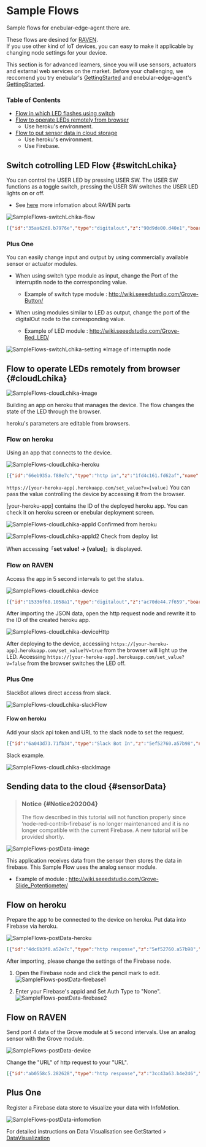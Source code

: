 # Sample Flows

Sample flows for enebular-edge-agent there are.

These flows are desined for [RAVEN](./../Board/RAVEN.md).  
If you use other kind of IoT devices, you can easy to make it applicable by changing node settings for your device.

This section is for advanced learners, since you will use sensors, actuators and extarnal web services on the market. 
Before your challenging, we reccomend you try enebular's [GettingStarted](./../GetStarted/index.md) and enebular-edge-agent's [GettingStarted](./GettingStarted.md).

### Table of Contents  
- [Flow in which LED flashes using switch](#switchLchika)
- [Flow to operate LEDs remotely from browser](#cloudLchika)
  - Use heroku's environment.
- [Flow to put sensor data in cloud storage](#sensorData)
  - Use heroku's environment.
  - Use Firebase.

## Switch cotrolling LED Flow {#switchLchika}

You can control the USER LED by pressing USER SW.
The USER SW functions as a toggle switch, pressing the USER SW switches the USER LED lights on or off.  
- See [here](./../Board/RAVEN.md#parts) more infomation about RAVEN parts 

![SampleFlows-switchLchika-flow](./../../img/EnebularEdgeAgent/SampleFlows-switchLchika-flow.png)

```json
[{"id":"35aa62d8.b7976e","type":"digitalout","z":"90d9de00.d40e1","board":"RAVEN","pin":"ULED","value":"false","si":false,"name":"","x":440,"y":60,"wires":[["fd60c779.49cf98"]]},{"id":"74691d65.fe28d4","type":"digitalout","z":"90d9de00.d40e1","board":"RAVEN","pin":"ULED","value":"true","si":false,"name":"","x":440,"y":140,"wires":[["3dd5ff6a.7aed9"]]},{"id":"fd60c779.49cf98","type":"change","z":"90d9de00.d40e1","name":"","rules":[{"t":"set","p":"led","pt":"flow","to":"false","tot":"bool"}],"action":"","property":"","from":"","to":"","reg":false,"x":610,"y":60,"wires":[[]]},{"id":"3dd5ff6a.7aed9","type":"change","z":"90d9de00.d40e1","name":"","rules":[{"t":"set","p":"led","pt":"flow","to":"true","tot":"bool"}],"action":"","property":"","from":"","to":"","reg":false,"x":610,"y":140,"wires":[[]]},{"id":"4cd3cf19.805ae","type":"interruptin","z":"90d9de00.d40e1","board":"RAVEN","pin":"USWITCH","mode":3,"trigger":"rise","name":"","x":120,"y":100,"wires":[["917d7fc1.6570c"]]},{"id":"917d7fc1.6570c","type":"switch","z":"90d9de00.d40e1","name":"","property":"led","propertyType":"flow","rules":[{"t":"true"},{"t":"else"}],"checkall":"true","repair":false,"outputs":2,"x":270,"y":100,"wires":[["35aa62d8.b7976e"],["74691d65.fe28d4"]]}]
```
<!--
[こちら]()からimportできます。
-->

### Plus One

You can easily change input and output by using commercially available sensor or actuator modules.

- When using switch type module as input, change the Port of the interruptIn node to the corresponding value.
    - Example of switch type module : http://wiki.seeedstudio.com/Grove-Button/

- When using modules similar to LED as output, change the port of the digitalOut node to the corresponding value.
    - Example of LED module : http://wiki.seeedstudio.com/Grove-Red_LED/

![SampleFlows-switchLchika-setting](./../../img/EnebularEdgeAgent/SampleFlows-switchLchika-setting-en.png)
※Image of interruptIn node

<!--あとで例示イラストを追加する-->

## Flow to operate LEDs remotely from browser {#cloudLchika}

![SampleFlows-cloudLchika-image](./../../img/EnebularEdgeAgent/SampleFlows-cloudLchika-image.png)

Building an app on heroku that manages the device.
The flow changes the state of the LED through the browser.

heroku's parameters are editable from browsers.

### Flow on heroku

Using an app that connects to the device.

![SampleFlows-cloudLchika-heroku](./../../img/EnebularEdgeAgent/SampleFlows-cloudLchika-heroku-en.png)

```json
[{"id":"66eb935a.f88e7c","type":"http in","z":"1fd4c161.fd62af","name":"","url":"/set_value","method":"get","upload":false,"swaggerDoc":"","x":120,"y":120,"wires":[["8034fd7c.f4426"]]},{"id":"2a5cadf0.9d0fb2","type":"http response","z":"1fd4c161.fd62af","name":"","statusCode":"","headers":{},"x":650,"y":120,"wires":[]},{"id":"ae07f97e.2de818","type":"http in","z":"1fd4c161.fd62af","name":"","url":"/get_value","method":"get","upload":false,"swaggerDoc":"","x":120,"y":260,"wires":[["b7ce1491.6abf18"]]},{"id":"b7ce1491.6abf18","type":"change","z":"1fd4c161.fd62af","name":"","rules":[{"t":"set","p":"payload","pt":"msg","to":"value","tot":"flow"}],"action":"","property":"","from":"","to":"","reg":false,"x":340,"y":260,"wires":[["9ebfe90a.806638"]]},{"id":"9ebfe90a.806638","type":"http response","z":"1fd4c161.fd62af","name":"","statusCode":"","headers":{},"x":510,"y":260,"wires":[]},{"id":"8034fd7c.f4426","type":"change","z":"1fd4c161.fd62af","name":"","rules":[{"t":"set","p":"value","pt":"flow","to":"payload.v","tot":"msg"},{"t":"set","p":"value","pt":"msg","to":"value","tot":"flow"}],"action":"","property":"","from":"","to":"","reg":false,"x":340,"y":120,"wires":[["29e97041.36b48"]]},{"id":"bbda544.15caea8","type":"comment","z":"1fd4c161.fd62af","name":"デバイスに渡すvalue","info":"","x":140,"y":200,"wires":[]},{"id":"5121db03.1ed064","type":"comment","z":"1fd4c161.fd62af","name":"valueをsetされる","info":"","x":120,"y":40,"wires":[]},{"id":"29e97041.36b48","type":"function","z":"1fd4c161.fd62af","name":"","func":"msg.payload = \"set value! -> [\" + msg.value + \"]\";\nreturn msg;","outputs":1,"noerr":0,"x":510,"y":120,"wires":[["2a5cadf0.9d0fb2"]]}]
```

<!-- jsonata使えるなら
```json
[{"id":"66eb935a.f88e7c","type":"http in","z":"1fd4c161.fd62af","name":"","url":"/set_value","method":"get","upload":false,"swaggerDoc":"","x":120,"y":120,"wires":[["8034fd7c.f4426"]]},{"id":"2a5cadf0.9d0fb2","type":"http response","z":"1fd4c161.fd62af","name":"","statusCode":"","headers":{},"x":510,"y":120,"wires":[]},{"id":"ae07f97e.2de818","type":"http in","z":"1fd4c161.fd62af","name":"","url":"get_value","method":"get","upload":false,"swaggerDoc":"","x":120,"y":260,"wires":[["b7ce1491.6abf18"]]},{"id":"b7ce1491.6abf18","type":"change","z":"1fd4c161.fd62af","name":"","rules":[{"t":"set","p":"payload","pt":"msg","to":"value","tot":"flow"}],"action":"","property":"","from":"","to":"","reg":false,"x":340,"y":260,"wires":[["9ebfe90a.806638"]]},{"id":"9ebfe90a.806638","type":"http response","z":"1fd4c161.fd62af","name":"","statusCode":"","headers":{},"x":510,"y":260,"wires":[]},{"id":"8034fd7c.f4426","type":"change","z":"1fd4c161.fd62af","name":"","rules":[{"t":"set","p":"value","pt":"flow","to":"payload.v","tot":"msg"},{"t":"set","p":"payload","pt":"msg","to":"\"set value! -> [\" & msg.payload.v & \"]\"","tot":"jsonata"}],"action":"","property":"","from":"","to":"","reg":false,"x":320,"y":120,"wires":[["2a5cadf0.9d0fb2"]]},{"id":"bbda544.15caea8","type":"comment","z":"1fd4c161.fd62af","name":"デバイスに渡すvalue","info":"","x":140,"y":200,"wires":[]},{"id":"5121db03.1ed064","type":"comment","z":"1fd4c161.fd62af","name":"valueをsetされる","info":"","x":120,"y":40,"wires":[]}]
```
-->

<!--
[こちら]()からimportできます。
-->

`https://[your-heroku-app].herokuapp.com/set_value?v=[value]`
You can pass the value controlling the device by accessing it from the browser.

[your-heroku-app] contains the ID of the deployed heroku app. You can check it on heroku screen or enebular deployment screen.

![SampleFlows-cloudLchika-appId](./../../img/EnebularEdgeAgent/SampleFlows-cloudLchika-appId.png)
Confirmed from heroku

![SampleFlows-cloudLchika-appId2](./../../img/EnebularEdgeAgent/SampleFlows-cloudLchika-appId2.png)
Check from deploy list

When accessing「**set value! -> [value]**」is displayed.

### Flow on RAVEN

Access the app in 5 second intervals to get the status.

![SampleFlows-cloudLchika-device](./../../img/EnebularEdgeAgent/SampleFlows-cloudLchika-device.png)

```json
[{"id":"15336f68.1058a1","type":"digitalout","z":"ac70de44.7f659","board":"RAVEN","pin":"ULED","value":"true","si":true,"name":"","x":520,"y":60,"wires":[[]]},{"id":"c570eb4.6d5de18","type":"digitalout","z":"ac70de44.7f659","board":"RAVEN","pin":"ULED","value":"false","si":true,"name":"","x":520,"y":140,"wires":[[]]},{"id":"a574145b.221c18","type":"switch","z":"ac70de44.7f659","name":"","property":"payload","propertyType":"msg","rules":[{"t":"eq","v":"true","vt":"str"},{"t":"else"}],"checkall":"true","repair":false,"outputs":2,"x":350,"y":100,"wires":[["15336f68.1058a1"],["c570eb4.6d5de18"]]},{"id":"f9c4432c.5ab6b","type":"inject","z":"ac70de44.7f659","name":"","topic":"","payload":"","payloadType":"date","repeat":"5","crontab":"","once":false,"onceDelay":0.1,"x":130,"y":60,"wires":[["f7104fc7.71c32"]]},{"id":"f7104fc7.71c32","type":"http request","z":"ac70de44.7f659","name":"","method":"GET","ret":"txt","url":"http://[your-heroku-app].herokuapp.com/get_value","tls":"","x":190,"y":100,"wires":[["a574145b.221c18"]]}]
```

<!--
[こちら]()からimportできます。
-->

After importing the JSON data, open the http request node and rewrite it to the ID of the created heroku app.

![SampleFlows-cloudLchika-deviceHttp](./../../img/EnebularEdgeAgent/SampleFlows-cloudLchika-deviceHttp-en.png)

After deploying to the device, accessiing
`https://[your-heroku-app].herokuapp.com/set_value?V=true`
from the browser will light up the LED.
Accessing `https://[your-heroku-app].herokuapp.com/set_value?V=false`
from the browser switches the LED off.

### Plus One

SlackBot allows direct access from slack.

![SampleFlows-cloudLchika-slackFlow](./../../img/EnebularEdgeAgent/SampleFlows-cloudLchika-slackFlow-en.png)

#### Flow on heroku

Add your slack api token and URL to the slack node to set the request.

```json
[{"id":"6a043d73.71fb34","type":"Slack Bot In","z":"5ef52760.a57b98","name":"","apiToken":"your-token","channel":"","x":130,"y":420,"wires":[["35fc80e5.e8837"]]},{"id":"35fc80e5.e8837","type":"switch","z":"5ef52760.a57b98","name":"Determining slack message","property":"payload","propertyType":"msg","rules":[{"t":"cont","v":"ON","vt":"str"},{"t":"cont","v":"OFF","vt":"str"}],"checkall":"true","repair":false,"outputs":2,"x":310,"y":420,"wires":[["fb6b878c.a9d5c8","a1c86211.ea134"],["a73149fb.7dd0c8","4e877426.6ca12c"]]},{"id":"9cf15b86.76a268","type":"Slack Bot Out","z":"5ef52760.a57b98","name":"","apiToken":"your-token","channel":"","x":790,"y":420,"wires":[]},{"id":"a1c86211.ea134","type":"change","z":"5ef52760.a57b98","name":"Response when true","rules":[{"t":"set","p":"payload","pt":"msg","to":"I got it!","tot":"str"}],"action":"","property":"","from":"","to":"","reg":false,"x":610,"y":400,"wires":[["9cf15b86.76a268"]]},{"id":"fb6b878c.a9d5c8","type":"http request","z":"5ef52760.a57b98","name":"true","method":"GET","ret":"txt","url":"https://[your-heroku-app].herokuapp.com/set_value?v=true","tls":"","x":410,"y":360,"wires":[[]]},{"id":"a73149fb.7dd0c8","type":"http request","z":"5ef52760.a57b98","name":"false","method":"GET","ret":"txt","url":"https://[your-heroku-app].herokuapp.com/set_value?v=false","tls":"","x":410,"y":480,"wires":[[]]},{"id":"4e877426.6ca12c","type":"change","z":"5ef52760.a57b98","name":"Response when false","rules":[{"t":"set","p":"payload","pt":"msg","to":"I lost it.","tot":"str"}],"action":"","property":"","from":"","to":"","reg":false,"x":610,"y":440,"wires":[["9cf15b86.76a268"]]}]
```

<!--
[こちら]()からimportできます。
-->

Slack example.

![SampleFlows-cloudLchika-slackImage](./../../img/EnebularEdgeAgent/SampleFlows-cloudLchika-slackImage-en.png)

## Sending data to the cloud {#sensorData}

>### Notice {#Notice202004}
>The flow described in this tutorial will not function properly since ‘node-red-contrib-firebase’ is no longer maintenanced and it is no longer compatible with the current Firebase. A new tutorial will be provided shortly.

![SampleFlows-postData-image](./../../img/EnebularEdgeAgent/SampleFlows-postData-image.png)

<!--あとで差し替え-->

This application receives data from the sensor then
stores the data in firebase.
This Sample Flow uses the analog sensor module.
- Example of module : http://wiki.seeedstudio.com/Grove-Slide_Potentiometer/

## Flow on heroku

Prepare the app to be connected to the device on heroku.
Put data into Firebase via heroku.

![SampleFlows-postData-heroku](./../../img/EnebularEdgeAgent/SampleFlows-postData-heroku.png)

```json
[{"id":"4dc6b3f0.a52e7c","type":"http response","z":"5ef52760.a57b98","name":"","x":290,"y":1120,"wires":[]},{"id":"3612e41b.11c83c","type":"http in","z":"5ef52760.a57b98","name":"","url":"/post","method":"post","upload":false,"swaggerDoc":"","x":120,"y":1060,"wires":[["4dc6b3f0.a52e7c","f40de51f.bf1028","2f21b3db.4e861c"]]},{"id":"f40de51f.bf1028","type":"change","z":"5ef52760.a57b98","name":"","rules":[{"t":"move","p":"payload","pt":"msg","to":"payload.value.analog","tot":"msg"},{"t":"set","p":"payload.timestamp","pt":"msg","to":"","tot":"date"},{"t":"set","p":"payload.value.created","pt":"msg","to":"","tot":"date"},{"t":"set","p":"payload.value.label","pt":"msg","to":"analog","tot":"str"}],"action":"","property":"","from":"","to":"","reg":false,"x":320,"y":1060,"wires":[["39af87c5.cdc9a8"]]},{"id":"2f21b3db.4e861c","type":"debug","z":"5ef52760.a57b98","name":"","active":true,"tosidebar":true,"console":false,"tostatus":false,"complete":"false","x":310,"y":1180,"wires":[]},{"id":"39af87c5.cdc9a8","type":"firebase modify","z":"5ef52760.a57b98","name":"","firebaseconfig":"","childpath":"data","method":"push","value":"msg.payload","priority":"msg.priority","x":650,"y":1060,"wires":[[]]}]
```

<!--
[こちら]()からimportできます。
-->

After importing, please change the settings of the Firebase node.

1. Open the Firebase node and click the pencil mark to edit.
   ![SampleFlows-postData-firebase1](./../../img/EnebularEdgeAgent/SampleFlows-postData-firebase1-en.png)

1. Enter your Firebase's appid and Set Auth Type to "None".
   ![SampleFlows-postData-firebase2](./../../img/EnebularEdgeAgent/SampleFlows-postData-firebase2-en.png)

## Flow on RAVEN

Send port 4 data of the Grove module at 5 second intervals.
Use an analog sensor with the Grove module.

![SampleFlows-postData-device](./../../img/EnebularEdgeAgent/SampleFlows-postData-device.png)

Change the "URL" of http request to your "URL".

```json
[{"id":"ab0558c5.282628","type":"http response","z":"3cc43a63.b4e246","name":"","x":250,"y":100,"wires":[]},{"id":"2a7bcb1.c56e634","type":"http in","z":"3cc43a63.b4e246","name":"","url":"/post","method":"post","upload":false,"swaggerDoc":"","x":80,"y":40,"wires":[["ab0558c5.282628","21fd8a4.1252576","bd28eaee.6430c8"]]},{"id":"21fd8a4.1252576","type":"change","z":"3cc43a63.b4e246","name":"","rules":[{"t":"move","p":"payload","pt":"msg","to":"payload.value.analog","tot":"msg"},{"t":"set","p":"payload.timestamp","pt":"msg","to":"","tot":"date"},{"t":"set","p":"payload.value.created","pt":"msg","to":"","tot":"date"},{"t":"set","p":"payload.value.label","pt":"msg","to":"analog","tot":"str"}],"action":"","property":"","from":"","to":"","reg":false,"x":280,"y":40,"wires":[["4d11ca47.3d6dd4"]]},{"id":"bd28eaee.6430c8","type":"debug","z":"3cc43a63.b4e246","name":"","active":true,"tosidebar":true,"console":false,"tostatus":false,"complete":"false","x":270,"y":160,"wires":[]},{"id":"4d11ca47.3d6dd4","type":"firebase modify","z":"3cc43a63.b4e246","name":"","firebaseconfig":"","childpath":"data","method":"push","value":"msg.payload","priority":"msg.priority","x":610,"y":40,"wires":[[]]}]
```

<!--
[こちら]()からimportできます。
-->

## Plus One

Register a Firebase data store to visualize your data with InfoMotion.

![SampleFlows-postData-infomotion](./../../img/EnebularEdgeAgent/SampleFlows-postData-infomotion.png)

For detailed instructions on Data Visualisation see GetStarted > [DataVisualization](./../GetStarted/DataVisualization.md)
